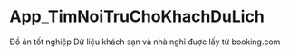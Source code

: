 # App_TimNoiTruChoKhachDuLich
Đồ án tốt nghiệp
Dữ liệu khách sạn và nhà nghỉ được lấy từ booking.com
